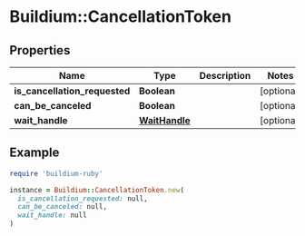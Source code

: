 # Buildium::CancellationToken

## Properties

| Name | Type | Description | Notes |
| ---- | ---- | ----------- | ----- |
| **is_cancellation_requested** | **Boolean** |  | [optional] |
| **can_be_canceled** | **Boolean** |  | [optional] |
| **wait_handle** | [**WaitHandle**](WaitHandle.md) |  | [optional] |

## Example

```ruby
require 'buildium-ruby'

instance = Buildium::CancellationToken.new(
  is_cancellation_requested: null,
  can_be_canceled: null,
  wait_handle: null
)
```

